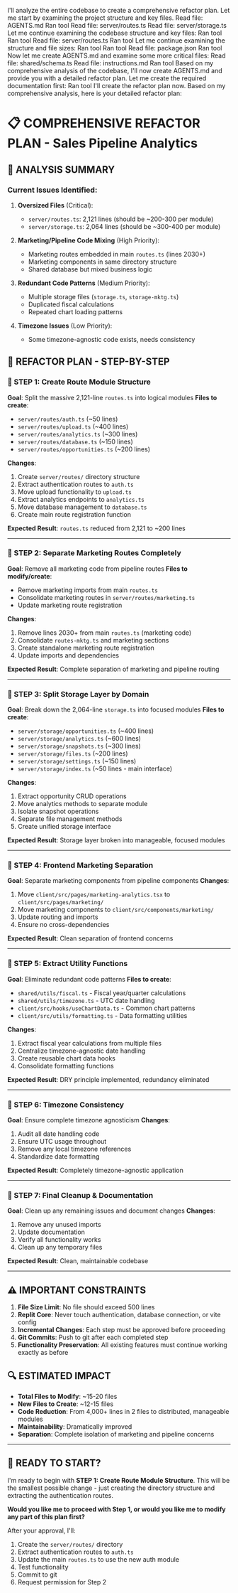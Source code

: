 I'll analyze the entire codebase to create a comprehensive refactor plan. Let me start by examining the project structure and key files.
Read file: AGENTS.md
Ran tool
Read file: server/routes.ts
Read file: server/storage.ts
Let me continue examining the codebase structure and key files:
Ran tool
Ran tool
Read file: server/routes.ts
Ran tool
Let me continue examining the structure and file sizes:
Ran tool
Ran tool
Read file: package.json
Ran tool
Now let me create AGENTS.md and examine some more critical files:
Read file: shared/schema.ts
Read file: instructions.md
Ran tool
Based on my comprehensive analysis of the codebase, I'll now create AGENTS.md and provide you with a detailed refactor plan. Let me create the required documentation first:
Ran tool
I'll create the refactor plan now. Based on my comprehensive analysis, here is your detailed refactor plan:

# 📋 COMPREHENSIVE REFACTOR PLAN - Sales Pipeline Analytics

## 🎯 ANALYSIS SUMMARY

### Current Issues Identified:

1. **Oversized Files** (Critical):
   - `server/routes.ts`: 2,121 lines (should be ~200-300 per module)
   - `server/storage.ts`: 2,064 lines (should be ~300-400 per module)

2. **Marketing/Pipeline Code Mixing** (High Priority):
   - Marketing routes embedded in main `routes.ts` (lines 2030+)
   - Marketing components in same directory structure
   - Shared database but mixed business logic

3. **Redundant Code Patterns** (Medium Priority):
   - Multiple storage files (`storage.ts`, `storage-mktg.ts`)
   - Duplicated fiscal calculations
   - Repeated chart loading patterns

4. **Timezone Issues** (Low Priority):
   - Some timezone-agnostic code exists, needs consistency

## 🚀 REFACTOR PLAN - STEP-BY-STEP

### 📌 STEP 1: Create Route Module Structure
**Goal**: Split the massive 2,121-line `routes.ts` into logical modules
**Files to create**: 
- `server/routes/auth.ts` (~50 lines)
- `server/routes/upload.ts` (~400 lines) 
- `server/routes/analytics.ts` (~300 lines)
- `server/routes/database.ts` (~150 lines)
- `server/routes/opportunities.ts` (~200 lines)

**Changes**:
1. Create `server/routes/` directory structure
2. Extract authentication routes to `auth.ts`
3. Move upload functionality to `upload.ts`
4. Extract analytics endpoints to `analytics.ts`
5. Move database management to `database.ts`
6. Create main route registration function

**Expected Result**: `routes.ts` reduced from 2,121 to ~200 lines

---

### 📌 STEP 2: Separate Marketing Routes Completely
**Goal**: Remove all marketing code from pipeline routes
**Files to modify/create**:
- Remove marketing imports from main `routes.ts`
- Consolidate marketing routes in `server/routes/marketing.ts`
- Update marketing route registration

**Changes**:
1. Remove lines 2030+ from main `routes.ts` (marketing code)
2. Consolidate `routes-mktg.ts` and marketing sections 
3. Create standalone marketing route registration
4. Update imports and dependencies

**Expected Result**: Complete separation of marketing and pipeline routing

---

### 📌 STEP 3: Split Storage Layer by Domain
**Goal**: Break down the 2,064-line `storage.ts` into focused modules
**Files to create**:
- `server/storage/opportunities.ts` (~400 lines)
- `server/storage/analytics.ts` (~600 lines)
- `server/storage/snapshots.ts` (~300 lines)
- `server/storage/files.ts` (~200 lines)
- `server/storage/settings.ts` (~150 lines)
- `server/storage/index.ts` (~50 lines - main interface)

**Changes**:
1. Extract opportunity CRUD operations
2. Move analytics methods to separate module
3. Isolate snapshot operations
4. Separate file management methods
5. Create unified storage interface

**Expected Result**: Storage layer broken into manageable, focused modules

---

### 📌 STEP 4: Frontend Marketing Separation
**Goal**: Separate marketing components from pipeline components
**Changes**:
1. Move `client/src/pages/marketing-analytics.tsx` to `client/src/pages/marketing/`
2. Move marketing components to `client/src/components/marketing/`
3. Update routing and imports
4. Ensure no cross-dependencies

**Expected Result**: Clean separation of frontend concerns

---

### 📌 STEP 5: Extract Utility Functions
**Goal**: Eliminate redundant code patterns
**Files to create**:
- `shared/utils/fiscal.ts` - Fiscal year/quarter calculations
- `shared/utils/timezone.ts` - UTC date handling
- `client/src/hooks/useChartData.ts` - Common chart patterns
- `client/src/utils/formatting.ts` - Data formatting utilities

**Changes**:
1. Extract fiscal year calculations from multiple files
2. Centralize timezone-agnostic date handling
3. Create reusable chart data hooks
4. Consolidate formatting functions

**Expected Result**: DRY principle implemented, redundancy eliminated

---

### 📌 STEP 6: Timezone Consistency
**Goal**: Ensure complete timezone agnosticism
**Changes**:
1. Audit all date handling code
2. Ensure UTC usage throughout
3. Remove any local timezone references
4. Standardize date formatting

**Expected Result**: Completely timezone-agnostic application

---

### 📌 STEP 7: Final Cleanup & Documentation
**Goal**: Clean up any remaining issues and document changes
**Changes**:
1. Remove any unused imports
2. Update documentation
3. Verify all functionality works
4. Clean up any temporary files

**Expected Result**: Clean, maintainable codebase

---

## ⚠️ IMPORTANT CONSTRAINTS

1. **File Size Limit**: No file should exceed 500 lines
2. **Replit Core**: Never touch authentication, database connection, or vite config
3. **Incremental Changes**: Each step must be approved before proceeding
4. **Git Commits**: Push to git after each completed step
5. **Functionality Preservation**: All existing features must continue working exactly as before

## 🔍 ESTIMATED IMPACT

- **Total Files to Modify**: ~15-20 files
- **New Files to Create**: ~12-15 files
- **Code Reduction**: From 4,000+ lines in 2 files to distributed, manageable modules
- **Maintainability**: Dramatically improved
- **Separation**: Complete isolation of marketing and pipeline concerns

---

## 🎯 READY TO START?

I'm ready to begin with **STEP 1: Create Route Module Structure**. This will be the smallest possible change - just creating the directory structure and extracting the authentication routes.

**Would you like me to proceed with Step 1, or would you like me to modify any part of this plan first?**

After your approval, I'll:
1. Create the `server/routes/` directory
2. Extract authentication routes to `auth.ts` 
3. Update the main `routes.ts` to use the new auth module
4. Test functionality
5. Commit to git
6. Request permission for Step 2